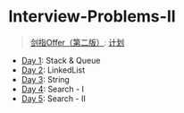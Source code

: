 # Interview-Problems-II

> [剑指Offer（第二版）](https://leetcode.cn/problem-list/xb9nqhhg/):
> [计划](https://leetcode.cn/study-plan/lcof/)

* [Day 1](./day1): Stack & Queue
* [Day 2](./day2): LinkedList
* [Day 3](./day3): String
* [Day 4](./day4): Search - I
* [Day 5](./day5): Search - II
